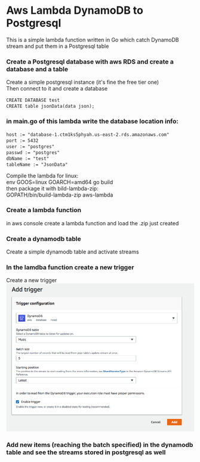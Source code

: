 # Aws Lambda DynamoDB to Postgresql
This is a simple lambda function written in Go which catch DynamoDB stream and put them in a Postgresql table

### Create a Postgresql database with aws RDS and create a database and a table
Create a simple postgresql instance (it's fine the free tier one) </br>
Then connect to it and create a database </br>
```
CREATE DATABASE test
CREATE table jsonData(data json);
```

### in main.go of this lambda write the database location info:
```
host := "database-1.ctm1ks5phyah.us-east-2.rds.amazonaws.com"
port := 5432
user := "postgres"
passwd := "postgres"
dbName := "test"
tableName := "JsonData"
```
Compile the lambda for linux: </br>
env GOOS=linux GOARCH=amd64 go build
</br>
then package it with bild-lambda-zip: </br>
GOPATH/bin/build-lambda-zip aws-lambda

### Create a lambda function
in aws console create a lambda function and load the .zip just created

### Create a dynamodb table
Create a simple dynamodb table and activate streams

### In the lamdba function create a new trigger
Create a new trigger
![Screenshot](./pics/pic1.png)

### Add new items (reaching the batch specified) in the dynamodb table and see the streams stored in postgresql as well

